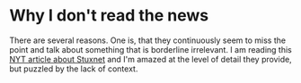 # Why I don't read the news

There are several reasons. One is, that they continuously seem to miss the point and talk about something that is borderline irrelevant. I am reading this [NYT article about Stuxnet](http://www.nytimes.com/2012/06/01/world/middleeast/obama-ordered-wave-of-cyberattacks-against-iran.html?_r=1) and I'm amazed at the level of detail they provide, but puzzled by the lack of context.

